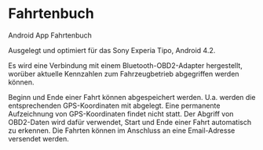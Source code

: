 # Fahrtenbuch
Android App Fahrtenbuch

Ausgelegt und optimiert für das Sony Experia Tipo, Android 4.2.

Es wird eine Verbindung mit einem Bluetooth-OBD2-Adapter hergestellt, worüber aktuelle Kennzahlen zum Fahrzeugbetrieb abgegriffen werden können.

Beginn und Ende einer Fahrt können abgespeichert werden. U.a. werden die entsprechenden GPS-Koordinaten mit abgelegt. Eine permanente Aufzeichnung von GPS-Koordinaten findet nicht statt. Der Abgriff von OBD2-Daten wird dafür verwendet, Start und Ende einer Fahrt automatisch zu erkennen. Die Fahrten können im Anschluss an eine Email-Adresse versendet werden.
